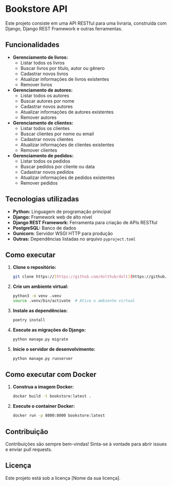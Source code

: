 # Bookstore API

Este projeto consiste em uma API RESTful para uma livraria, construída com Django, Django REST Framework e outras ferramentas.

## Funcionalidades

*   **Gerenciamento de livros:**
    *   Listar todos os livros
    *   Buscar livros por título, autor ou gênero
    *   Cadastrar novos livros
    *   Atualizar informações de livros existentes
    *   Remover livros
*   **Gerenciamento de autores:**
    *   Listar todos os autores
    *   Buscar autores por nome
    *   Cadastrar novos autores
    *   Atualizar informações de autores existentes
    *   Remover autores
*   **Gerenciamento de clientes:**
    *   Listar todos os clientes
    *   Buscar clientes por nome ou email
    *   Cadastrar novos clientes
    *   Atualizar informações de clientes existentes
    *   Remover clientes
*   **Gerenciamento de pedidos:**
    *   Listar todos os pedidos
    *   Buscar pedidos por cliente ou data
    *   Cadastrar novos pedidos
    *   Atualizar informações de pedidos existentes
    *   Remover pedidos

## Tecnologias utilizadas

*   **Python:** Linguagem de programação principal
*   **Django:** Framework web de alto nível
*   **Django REST Framework:** Ferramenta para criação de APIs RESTful
*   **PostgreSQL:** Banco de dados
*   **Gunicorn:** Servidor WSGI HTTP para produção
*   **Outras:** Dependências listadas no arquivo `pyproject.toml`

## Como executar

1.  **Clone o repositório:**
    ```bash
    git clone https://[https://github.com/dolthub/dolt](https://github.com/dolthub/dolt)
    ```

2.  **Crie um ambiente virtual:**
    ```bash
    python3 -m venv .venv
    source .venv/bin/activate  # Ativa o ambiente virtual
    ```

3.  **Instale as dependências:**
    ```bash
    poetry install
    ```

4.  **Execute as migrações do Django:**
    ```bash
    python manage.py migrate
    ```

5.  **Inicie o servidor de desenvolvimento:**
    ```bash
    python manage.py runserver
    ```

## Como executar com Docker

1.  **Construa a imagem Docker:**
    ```bash
    docker build -t bookstore:latest .
    ```

2.  **Execute o container Docker:**
    ```bash
    docker run -p 8000:8000 bookstore:latest
    ```

## Contribuição

Contribuições são sempre bem-vindas! Sinta-se à vontade para abrir issues e enviar pull requests.

## Licença

Este projeto está sob a licença [Nome da sua licença].
